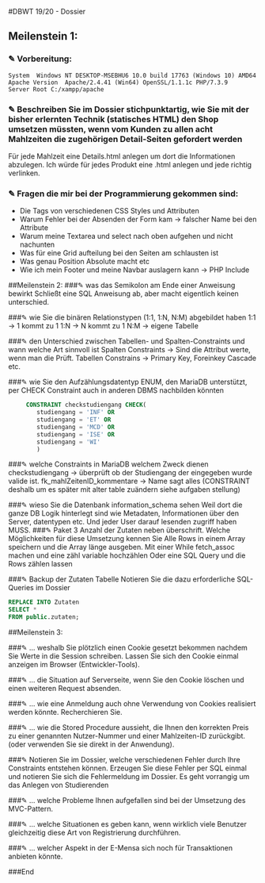 #DBWT 19/20 - Dossier

## Meilenstein 1:
### ✎ Vorbereitung:
    System	Windows NT DESKTOP-MSEBHU6 10.0 build 17763 (Windows 10) AMD64
    Apache Version	Apache/2.4.41 (Win64) OpenSSL/1.1.1c PHP/7.3.9
    Server Root	C:/xampp/apache

### ✎  Beschreiben Sie im Dossier stichpunktartig, wie Sie mit der bisher erlernten Technik (statisches HTML) den Shop umsetzen müssten, wenn vom Kunden zu allen acht Mahlzeiten die zugehörigen Detail-Seiten gefordert werden
Für jede Mahlzeit eine Details.html anlegen um dort die Informationen abzulegen.
Ich würde für jedes Produkt eine .html anlegen und jede richtig verlinken.

### ✎ Fragen die mir bei der Programmierung gekommen sind:
- Die Tags von verschiedenen CSS Styles und Attributen
- Warum Fehler bei der Absenden der Form kam -> falscher Name bei den Attribute
- Warum meine Textarea und select nach oben aufgehen und nicht nachunten
- Was für eine Grid aufteilung bei den Seiten am schlausten ist
- Was genau Position Absolute macht etc
- Wie ich mein Footer und meine Navbar auslagern kann -> PHP Include


##Meilenstein 2:
###✎ was das Semikolon am Ende einer Anweisung bewirkt
Schließt eine SQL Anweisung ab,  aber macht eigentlich keinen unterschied.

###✎ wie Sie die binären Relationstypen (1:1, 1:N, N:M) abgebildet haben
1:1 -> 1 kommt zu 1
1:N -> N kommt zu 1
N:M -> eigene Tabelle

###✎ den Unterschied zwischen Tabellen- und Spalten-Constraints und wann welche Art sinnvoll ist
Spalten Constraints -> Sind die Attribut werte, wenn man die Prüft.
Tabellen Constrains -> Primary Key, Foreinkey Cascade etc.

###✎ wie Sie den Aufzählungsdatentyp ENUM, den MariaDB unterstützt, per CHECK Constraint auch in anderen DBMS nachbilden könnten
```sql
     CONSTRAINT checkstudiengang CHECK(
        studiengang = 'INF' OR
        studiengang = 'ET' OR
        studiengang = 'MCD' OR
        studiengang = 'ISE' OR
        studiengang = 'WI'
        )
```

###✎ welche Constraints in MariaDB welchem Zweck dienen
checkstudiengang -> überprüft ob der Studiengang der eingegeben wurde valide ist.
fk_mahlZeitenID_kommentare -> Name sagt alles (CONSTRAINT deshalb um es später mit alter table zuändern siehe aufgaben stellung)

###✎ wieso Sie die Datenbank information_schema sehen
Weil dort die ganze DB Logik hinterlegt sind wie Metadaten, Informationen über den Server, datentypen etc.
Und jeder User darauf lesenden zugriff haben MUSS.
###✎  Paket 3 Anzahl der Zutaten neben überschrift. Welche Möglichkeiten für diese Umsetzung kennen Sie
 	 Alle Rows in einem Array speichern und die Array länge ausgeben.
 	Mit einer While fetch_assoc machen und eine zähl variable hochzählen
 	Oder eine SQL Query und die Rows zählen lassen

###✎ Backup der Zutaten Tabelle  Notieren Sie die dazu erforderliche SQL-Queries im Dossier
```sql
REPLACE INTO Zutaten
SELECT *
FROM public.zutaten;
```
##Meilenstein 3: 

###✎ ... weshalb Sie plötzlich einen Cookie gesetzt bekommen nachdem Sie Werte in die Session schreiben. Lassen Sie sich den Cookie einmal anzeigen im Browser (Entwickler-Tools).

###✎ ... die Situation auf Serverseite, wenn Sie den Cookie löschen und einen weiteren Request absenden.

###✎ ... wie eine Anmeldung auch ohne Verwendung von Cookies realisiert werden könnte. Recherchieren Sie.

###✎ ... wie die Stored Procedure aussieht, die Ihnen den korrekten Preis zu einer genannten Nutzer-Nummer und einer Mahlzeiten-ID zurückgibt. (oder verwenden Sie sie direkt in der Anwendung).

###✎ Notieren Sie im Dossier, welche verschiedenen Fehler durch Ihre Constraints entstehen können. Erzeugen Sie diese Fehler per SQL einmal und notieren Sie sich die Fehlermeldung im Dossier. Es geht vorrangig um das Anlegen von Studierenden

###✎ ... welche Probleme Ihnen aufgefallen sind bei der Umsetzung des MVC-Pattern.

###✎ ... welche Situationen es geben kann, wenn wirklich viele Benutzer gleichzeitig diese Art von Registrierung durchführen.

###✎ ... welcher Aspekt in der E-Mensa sich noch für Transaktionen anbieten könnte.





###End